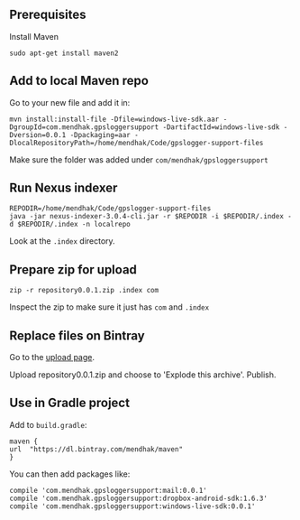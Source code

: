 
## Prerequisites

Install Maven

    sudo apt-get install maven2


## Add to local Maven repo

Go to your new file and add it in:

    mvn install:install-file -Dfile=windows-live-sdk.aar -DgroupId=com.mendhak.gpsloggersupport -DartifactId=windows-live-sdk -Dversion=0.0.1 -Dpackaging=aar -DlocalRepositoryPath=/home/mendhak/Code/gpslogger-support-files

Make sure the folder was added under `com/mendhak/gpsloggersupport`

## Run Nexus indexer

    REPODIR=/home/mendhak/Code/gpslogger-support-files
    java -jar nexus-indexer-3.0.4-cli.jar -r $REPODIR -i $REPODIR/.index -d $REPODIR/.index -n localrepo

Look at the `.index` directory.  

## Prepare zip for upload

    zip -r repository0.0.1.zip .index com

Inspect the zip to make sure it just has `com` and `.index`

## Replace files on Bintray

Go to the [upload page](https://bintray.com/mendhak/maven/gpslogger-support-files/0.0.1/upload).

Upload repository0.0.1.zip and choose to 'Explode this archive'.  Publish.


## Use in Gradle project

Add to `build.gradle`:

    maven {
    url  "https://dl.bintray.com/mendhak/maven"
    }

You can then add packages like:

    compile 'com.mendhak.gpsloggersupport:mail:0.0.1'
    compile 'com.mendhak.gpsloggersupport:dropbox-android-sdk:1.6.3'
    compile 'com.mendhak.gpsloggersupport:windows-live-sdk:0.0.1'
